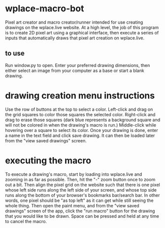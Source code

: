 # wplace-macro-bot
Pixel art creator and macro creator/runner intended for use creating drawings on the wplace.live website.
At a high level, the job of this program is to create 2D pixel art using a graphical interface, then execute a series of inputs that automatically draws that pixel art creation on wplace.live.

## to use
Run window.py to open. Enter your preferred drawing dimensions, then either select an image from your computer
as a base or start a blank drawing.

# drawing creation menu instructions
Use the row of buttons at the top to select a color. Left-click and drag on the grid squares to color those squares
the selected color.
Right-click and drag to erase those squares (dark blue represents a background square and will not be colored in when the drawing's macro is run.)
Middle-click while hovering over a square to select its color.
Once your drawing is done, enter a name in the text field and click save drawing. It can then be loaded later from the "view saved drawings" screen.

# executing the macro
To execute a drawing's macro, start by loading into wplace.live and zooming in as far as possible. Then, hit the "-" zoom button once to zoom out a bit. Then align the pixel grid on the website such that there is one pixel whose left side runs along the left side of your screen, and whose top side runs along the bottom of your browser's bookmarks bar/search bar. In other words, one pixel should be "as top left" as it can get while still seeing the whole thing. Then open the paint menu, and from the "view saved drawings" screen of the app, click the "run macro" button for the drawing that you would like to be drawn. Space can be pressed and held at any time to cancel the macro.

